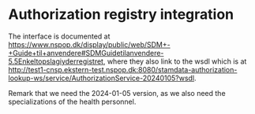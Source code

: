 # Authorization registry integration

The interface is documented at https://www.nspop.dk/display/public/web/SDM+-+Guide+til+anvendere#SDMGuidetilanvendere-5.5Enkeltopslagiyderregistret,
where they also link to the wsdl which is at http://test1-cnsp.ekstern-test.nspop.dk:8080/stamdata-authorization-lookup-ws/service/AuthorizationService-20240105?wsdl.

Remark that we need the 2024-01-05 version, as we also need the specializations of the health personnel.
